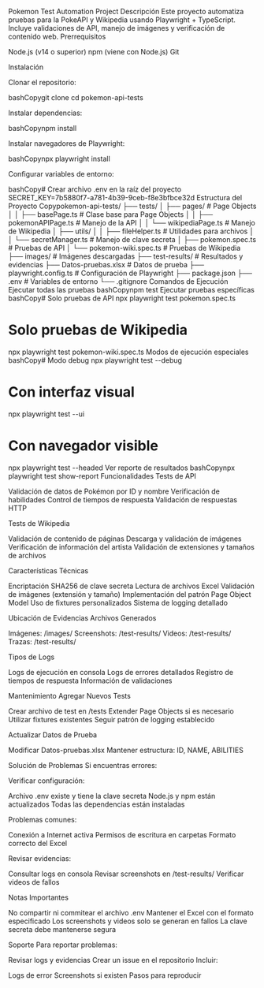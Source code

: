 Pokemon Test Automation Project
Descripción
Este proyecto automatiza pruebas para la PokeAPI y Wikipedia usando Playwright + TypeScript. Incluye validaciones de API, manejo de imágenes y verificación de contenido web.
Prerrequisitos

Node.js (v14 o superior)
npm (viene con Node.js)
Git

Instalación

Clonar el repositorio:

bashCopygit clone <url-del-repositorio>
cd pokemon-api-tests

Instalar dependencias:

bashCopynpm install

Instalar navegadores de Playwright:

bashCopynpx playwright install

Configurar variables de entorno:

bashCopy# Crear archivo .env en la raíz del proyecto
SECRET_KEY=7b5880f7-a781-4b39-9ceb-f8e3bfbce32d
Estructura del Proyecto
Copypokemon-api-tests/
├── tests/
│   ├── pages/                # Page Objects
│   │   ├── basePage.ts       # Clase base para Page Objects
│   │   ├── pokemonAPIPage.ts # Manejo de la API
│   │   └── wikipediaPage.ts  # Manejo de Wikipedia
│   ├── utils/
│   │   ├── fileHelper.ts     # Utilidades para archivos
│   │   └── secretManager.ts  # Manejo de clave secreta
│   ├── pokemon.spec.ts       # Pruebas de API
│   └── pokemon-wiki.spec.ts  # Pruebas de Wikipedia
├── images/                   # Imágenes descargadas
├── test-results/            # Resultados y evidencias
├── Datos-pruebas.xlsx       # Datos de prueba
├── playwright.config.ts     # Configuración de Playwright
├── package.json
├── .env                     # Variables de entorno
└── .gitignore
Comandos de Ejecución
Ejecutar todas las pruebas
bashCopynpm test
Ejecutar pruebas específicas
bashCopy# Solo pruebas de API
npx playwright test pokemon.spec.ts

# Solo pruebas de Wikipedia
npx playwright test pokemon-wiki.spec.ts
Modos de ejecución especiales
bashCopy# Modo debug
npx playwright test --debug

# Con interfaz visual
npx playwright test --ui

# Con navegador visible
npx playwright test --headed
Ver reporte de resultados
bashCopynpx playwright test show-report
Funcionalidades
Tests de API

Validación de datos de Pokémon por ID y nombre
Verificación de habilidades
Control de tiempos de respuesta
Validación de respuestas HTTP

Tests de Wikipedia

Validación de contenido de páginas
Descarga y validación de imágenes
Verificación de información del artista
Validación de extensiones y tamaños de archivos

Características Técnicas

Encriptación SHA256 de clave secreta
Lectura de archivos Excel
Validación de imágenes (extensión y tamaño)
Implementación del patrón Page Object Model
Uso de fixtures personalizados
Sistema de logging detallado

Ubicación de Evidencias
Archivos Generados

Imágenes: /images/
Screenshots: /test-results/
Videos: /test-results/
Trazas: /test-results/

Tipos de Logs

Logs de ejecución en consola
Logs de errores detallados
Registro de tiempos de respuesta
Información de validaciones

Mantenimiento
Agregar Nuevos Tests

Crear archivo de test en /tests
Extender Page Objects si es necesario
Utilizar fixtures existentes
Seguir patrón de logging establecido

Actualizar Datos de Prueba

Modificar Datos-pruebas.xlsx
Mantener estructura: ID, NAME, ABILITIES

Solución de Problemas
Si encuentras errores:

Verificar configuración:

Archivo .env existe y tiene la clave secreta
Node.js y npm están actualizados
Todas las dependencias están instaladas


Problemas comunes:

Conexión a Internet activa
Permisos de escritura en carpetas
Formato correcto del Excel


Revisar evidencias:

Consultar logs en consola
Revisar screenshots en /test-results/
Verificar videos de fallos



Notas Importantes

No compartir ni commitear el archivo .env
Mantener el Excel con el formato especificado
Los screenshots y videos solo se generan en fallos
La clave secreta debe mantenerse segura

Soporte
Para reportar problemas:

Revisar logs y evidencias
Crear un issue en el repositorio
Incluir:

Logs de error
Screenshots si existen
Pasos para reproducir